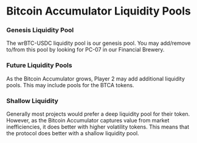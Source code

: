 # Bitcoin Accumulator Liquidity Pools

### **Genesis Liquidity Pool**

The wrBTC-USDC liquidity pool is our genesis pool. You may add/remove to/from this pool by looking for PC-07 in our Financial Brewery.

### **Future Liquidity Pools**

As the Bitcoin Accumulator grows, Player 2 may add additional liquidity pools. This may include pools for the BTCA tokens.

### Shallow Liquidity

Generally most projects would prefer a deep liquidity pool for their token. However, as the Bitcoin Accumulator captures value from market inefficiencies, it does better with higher volatility tokens. This means that the protocol does better with a shallow liquidity pool.

